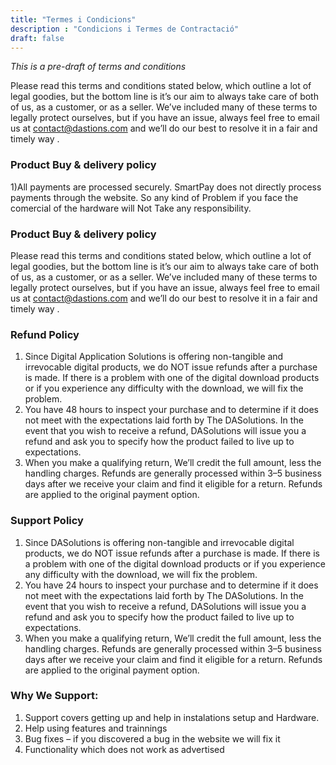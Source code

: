 ```yaml
---
title: "Termes i Condicions"
description : "Condicions i Termes de Contractació"
draft: false
---
```


*This is a pre-draft of terms and conditions*

Please read this terms and conditions stated below, which outline a lot of legal goodies, but the bottom line is it’s our aim to always take care of both of us, as a customer, or as a seller. We’ve included many of these terms to legally protect ourselves, but if you have an issue, always feel free to email us at contact@dastions.com and we’ll do our best to resolve it in a fair and timely way .

### Product Buy & delivery policy

1)All payments are processed securely. SmartPay does not directly process payments through the website. So any kind of Problem if you face the comercial of the hardware will Not Take any responsibility.

### Product Buy & delivery policy

Please read this terms and conditions stated below, which outline a lot of legal goodies, but the bottom line is it’s our aim to always take care of both of us, as a customer, or as a seller. We’ve included many of these terms to legally protect ourselves, but if you have an issue, always feel free to email us at contact@dastions.com and we’ll do our best to resolve it in a fair and timely way .

### Refund Policy

1) Since Digital Application Solutions is offering non-tangible and irrevocable digital products, we do NOT issue refunds after a purchase is made. If there is a problem with one of the digital download products or if you experience any difficulty with the download, we will fix the problem.
2) You have 48 hours to inspect your purchase and to determine if it does not meet with the expectations laid forth by The DASolutions. In the event that you wish to receive a refund, DASolutions will issue you a refund and ask you to specify how the product failed to live up to expectations.
3) When you make a qualifying return, We’ll credit the full amount, less the handling charges. Refunds are generally processed within 3–5 business days after we receive your claim and find it eligible for a return. Refunds are applied to the original payment option.

### Support Policy
1) Since DASolutions is offering non-tangible and irrevocable digital products, we do NOT issue refunds after a purchase is made. If there is a problem with one of the digital download products or if you experience any difficulty with the download, we will fix the problem.
2) You have 24 hours to inspect your purchase and to determine if it does not meet with the expectations laid forth by The DASolutions. In the event that you wish to receive a refund, DASolutions will issue you a refund and ask you to specify how the product failed to live up to expectations.
3) When you make a qualifying return, We’ll credit the full amount, less the handling charges. Refunds are generally processed within 3–5 business days after we receive your claim and find it eligible for a return. Refunds are applied to the original payment option.

### Why We Support:

1. Support covers getting up and help in instalations setup and Hardware.
2. Help using features and trainnings
3. Bug fixes – if you discovered a bug in the website we will fix it
4. Functionality which does not work as advertised